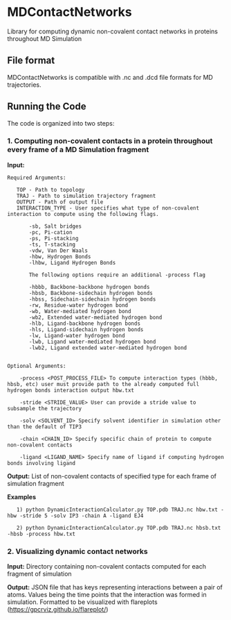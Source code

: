 # MDContactNetworks
Library for computing dynamic non-covalent contact networks in proteins throughout MD Simulation


## File format

MDContactNetworks is compatible with .nc and .dcd file formats for MD trajectories.


## Running the Code

The code is organized into two steps:

### 1. Computing non-covalent contacts in a protein throughout every frame of a MD Simulation fragment
   
   __Input:__ 

	Required Arguments:

	   TOP - Path to topology
	   TRAJ - Path to simulation trajectory fragment
	   OUTPUT - Path of output file 
	   INTERACTION_TYPE - User specifies what type of non-covalent interaction to compute using the following flags. 

		   -sb, Salt bridges
		   -pc, Pi-cation 
		   -ps, Pi-stacking
		   -ts, T-stacking
		   -vdw, Van Der Waals
		   -hbw, Hydrogen Bonds
		   -lhbw, Ligand Hydrogen Bonds

		   The following options require an additional -process flag

		   -hbbb, Backbone-backbone hydrogen bonds
		   -hbsb, Backbone-sidechain hydrogen bonds
		   -hbss, Sidechain-sidechain hydrogen bonds
		   -rw, Residue-water hydrogen bond
		   -wb, Water-mediated hydrogen bond
		   -wb2, Extended water-mediated hydrogen bond
		   -hlb, Ligand-backbone hydrogen bonds
		   -hls, Ligand-sidechain hydrogen bonds
		   -lw, Ligand-water hydrogen bond
		   -lwb, Ligand water-mediated hydrogen bond
		   -lwb2, Ligand extended water-mediated hydrogen bond


	Optional Arguments:

		-process <POST_PROCESS_FILE> To compute interaction types (hbbb, hbsb, etc) user must provide path to the already computed full hydrogen bonds interaction output hbw.txt

		-stride <STRIDE_VALUE> User can provide a stride value to subsample the trajectory

		-solv <SOLVENT_ID> Specify solvent identifier in simulation other than the default of TIP3

		-chain <CHAIN_ID> Specify specific chain of protein to compute non-covalent contacts

		-ligand <LIGAND_NAME> Specify name of ligand if computing hydrogen bonds involving ligand

   
   __Output:__ List of non-covalent contacts of specified type for each frame of simulation fragment 

   __Examples__

	   1) python DynamicInteractionCalculator.py TOP.pdb TRAJ.nc hbw.txt -hbw -stride 5 -solv IP3 -chain A -ligand EJ4

	   2) python DynamicInteractionCalculator.py TOP.pdb TRAJ.nc hbsb.txt -hbsb -process hbw.txt 


### 2. Visualizing dynamic contact networks

   __Input:__ Directory containing non-covalent contacts computed for each fragment of simulation

   
   __Output:__ JSON file that has keys representing interactions between a pair of atoms. Values being the time points that the interaction was formed in simulation. Formatted to be visualized with flareplots (https://gpcrviz.github.io/flareplot/)


